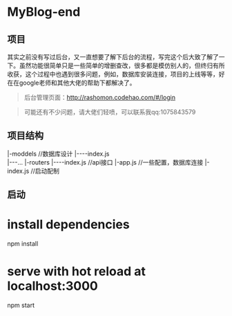 # MyBlog-end
 
 ## 项目
 
其实之前没有写过后台，又一直想要了解下后台的流程，写完这个后大致了解了一下。虽然功能很简单只是一些简单的增删查改，很多都是模仿别人的，但终归有所收获，这个过程中也遇到很多问题，例如，数据库安装连接，项目的上线等等，好在在google老师和其他大佬的帮助下都解决了。
 
 >后台管理页面：http://rashomon.codehao.com/#/login
 
 >可能还有不少问题，请大佬们轻喷，可以联系我qq:1075843579
 
 ## 项目结构
 
 
|-moddels     //数据库设计
|----index.js  
|---...
|-routers
|----index.js  //api接口
|-app.js  		//一些配置，数据库连接
|-index.js  		        //启动配制
 
## 启动
# install dependencies
npm install

# serve with hot reload at localhost:3000
npm start
